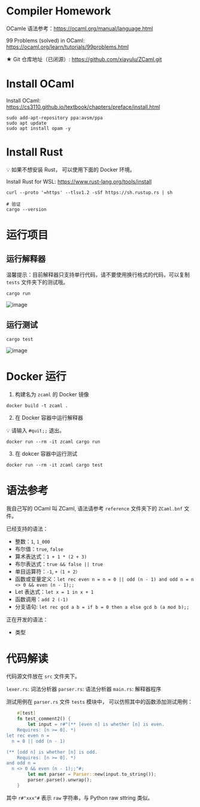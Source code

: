 # Compiler Homework

OCamle 语法参考：https://ocaml.org/manual/language.html

99 Problems (solved) in OCaml: https://ocaml.org/learn/tutorials/99problems.html

★ Git 仓库地址（已闭源）: https://github.com/xiayulu/ZCaml.git

# Install OCaml

Install OCaml: https://cs3110.github.io/textbook/chapters/preface/install.html

```shell
sudo add-apt-repository ppa:avsm/ppa
sudo apt update
sudo apt install opam -y
```

# Install Rust

💡 如果不想安装 Rust， 可以使用下面的 Docker 环境。

Install Rust for WSL: https://www.rust-lang.org/tools/install

```shell
curl --proto '=https' --tlsv1.2 -sSf https://sh.rustup.rs | sh

# 验证
cargo --version

```


# 运行项目

## 运行解释器

温馨提示：目前解释器只支持单行代码，请不要使用换行格式的代码，可以复制 `tests` 文件夹下的测试哦。

```shell
cargo run
```

![image](https://user-images.githubusercontent.com/41274826/163586571-5ccf5f1c-575c-462c-b259-92f99de13c2d.png)


## 运行测试

```shell
cargo test
```

![image](https://user-images.githubusercontent.com/41274826/163696487-210382d1-de43-404e-8406-e07bd43b2bac.png)


# Docker 运行

1. 构建名为 `zcaml` 的 Docker 镜像

```shell
docker build -t zcaml .
```

2. 在 Docker 容器中运行解释器

💡 请输入 `#quit;;` 退出。

```shell
docker run --rm -it zcaml cargo run
```

3. 在 dokcer 容器中运行测试

```shell
docker run --rm -it zcaml cargo test
```

# 语法参考

我自己写的 OCaml 叫 ZCaml, 语法请参考 `reference` 文件夹下的 `ZCaml.bnf` 文件。

已经支持的语法：

- 整数：`1`, `1_000`
- 布尔值：`true`, `false`
- 算术表达式：`1 + 1 * (2 + 3)`
- 布尔表达式：`true && false || true`
- 单目运算符：`-1`, `+（1 + 2）`
- 函数或变量定义：`let rec even n = n = 0 || odd (n - 1) and odd n = n <> 0 && even (n - 1);;`
- Let 表达式：`let x = 1 in x + 1`
- 函数调用：`add 2 (-1)`
- 分支语句: `let rec gcd a b = if b = 0 then a else gcd b (a mod b);;`

正在开发的语法：
- 类型

# 代码解读

代码源文件放在 `src` 文件夹下。

`lexer.rs`: 词法分析器
`parser.rs`: 语法分析器
`main.rs`: 解释器程序

测试用例在 `parser.rs` 文件 `tests` 模块中， 可以仿照其中的函数添加测试用例：

```rust
    #[test]
    fn test_comment2() {
        let input = r#"(** [even n] is whether [n] is even.
    Requires: [n >= 0]. *)
let rec even n =
  n = 0 || odd (n - 1)

(** [odd n] is whether [n] is odd.
    Requires: [n >= 0]. *)
and odd n =
  n <> 0 && even (n - 1);;"#;
        let mut parser = Parser::new(input.to_string());
        parser.parse().unwrap();
    }
```

其中 `r#"xxx"#` 表示 `raw` 字符串，与 Python raw sttring 类似。